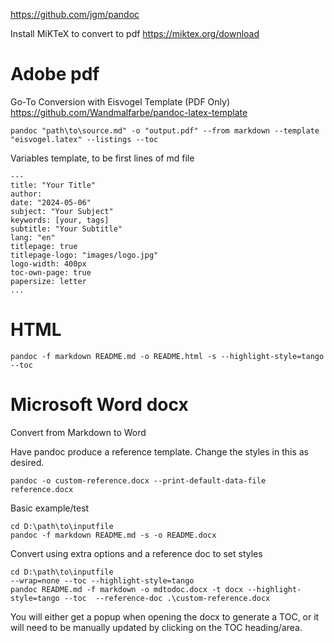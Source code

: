 https://github.com/jgm/pandoc

Install MiKTeX to convert to pdf
https://miktex.org/download

# Adobe pdf

Go-To Conversion with Eisvogel Template (PDF Only)
https://github.com/Wandmalfarbe/pandoc-latex-template
```
pandoc "path\to\source.md" -o "output.pdf" --from markdown --template "eisvogel.latex" --listings --toc
```

Variables template, to be first lines of md file
```
---
title: "Your Title"
author: 
date: "2024-05-06"
subject: "Your Subject"
keywords: [your, tags]
subtitle: "Your Subtitle"
lang: "en"
titlepage: true
titlepage-logo: "images/logo.jpg"
logo-width: 400px
toc-own-page: true
papersize: letter
...
```

# HTML

```
pandoc -f markdown README.md -o README.html -s --highlight-style=tango --toc  
```

# Microsoft Word docx

Convert from Markdown to Word

Have pandoc produce a reference template. Change the styles in this as desired.

```
pandoc -o custom-reference.docx --print-default-data-file reference.docx
```

Basic example/test
```
cd D:\path\to\inputfile
pandoc -f markdown README.md -s -o README.docx
```

Convert using extra options and a reference doc to set styles
```
cd D:\path\to\inputfile
--wrap=none --toc --highlight-style=tango
pandoc README.md -f markdown -o mdtodoc.docx -t docx --highlight-style=tango --toc  --reference-doc .\custom-reference.docx
```
You will either get a popup when opening the docx to generate a TOC, or it will need to be manually updated by clicking on the TOC heading/area.
